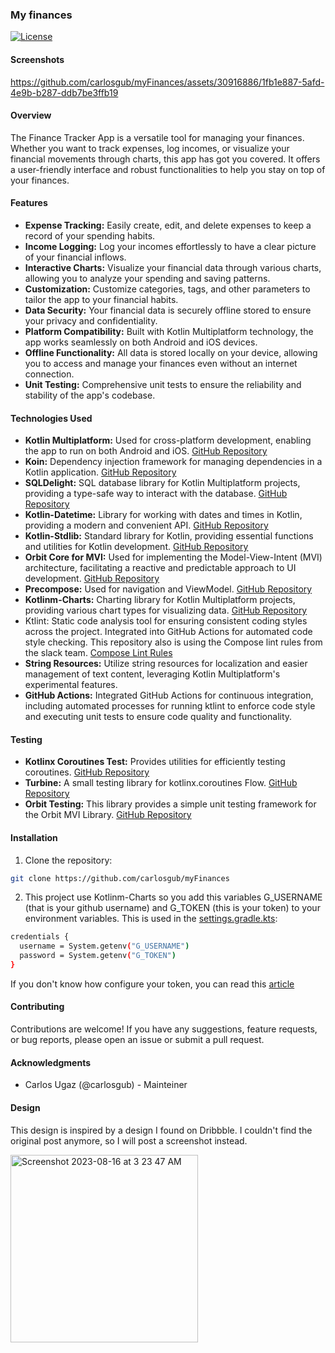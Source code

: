 ### My finances

[![License](https://img.shields.io/badge/license-Apache-blue.svg)](https://opensource.org/licenses/Apache)

#### Screenshots

https://github.com/carlosgub/myFinances/assets/30916886/1fb1e887-5afd-4e9b-b287-ddb7be3ffb19

#### Overview

The Finance Tracker App is a versatile tool for managing your finances. Whether you want to track expenses, log incomes, or visualize your financial movements through charts, this app has got you covered. It offers a user-friendly interface and robust functionalities to help you stay on top of your finances.

#### Features

- **Expense Tracking:** Easily create, edit, and delete expenses to keep a record of your spending habits.
- **Income Logging:** Log your incomes effortlessly to have a clear picture of your financial inflows.
- **Interactive Charts:** Visualize your financial data through various charts, allowing you to analyze your spending and saving patterns.
- **Customization:** Customize categories, tags, and other parameters to tailor the app to your financial habits.
- **Data Security:** Your financial data is securely offline stored to ensure your privacy and confidentiality.
- **Platform Compatibility:** Built with Kotlin Multiplatform technology, the app works seamlessly on both Android and iOS devices.
- **Offline Functionality:** All data is stored locally on your device, allowing you to access and manage your finances even without an internet connection.
- **Unit Testing:** Comprehensive unit tests to ensure the reliability and stability of the app's codebase.

#### Technologies Used

- **Kotlin Multiplatform:** Used for cross-platform development, enabling the app to run on both Android and iOS. [GitHub Repository](https://github.com/JetBrains/kotlin)
- **Koin:** Dependency injection framework for managing dependencies in a Kotlin application. [GitHub Repository](https://github.com/InsertKoinIO/koin)
- **SQLDelight:** SQL database library for Kotlin Multiplatform projects, providing a type-safe way to interact with the database. [GitHub Repository](https://github.com/cashapp/sqldelight)
- **Kotlin-Datetime:** Library for working with dates and times in Kotlin, providing a modern and convenient API. [GitHub Repository](https://github.com/Kotlin/kotlinx-datetime)
- **Kotlin-Stdlib:** Standard library for Kotlin, providing essential functions and utilities for Kotlin development. [GitHub Repository](https://github.com/JetBrains/kotlin/tree/master/libraries/stdlib)
- **Orbit Core for MVI:** Used for implementing the Model-View-Intent (MVI) architecture, facilitating a reactive and predictable approach to UI development. [GitHub Repository](https://github.com/babylonhealth/orbit-mvi)
- **Precompose:** Used for navigation and ViewModel. [GitHub Repository](https://github.com/Tlaster/PreCompose)
- **Kotlinm-Charts:** Charting library for Kotlin Multiplatform projects, providing various chart types for visualizing data. [GitHub Repository](https://github.com/carlosgub/kotlinm-charts)
- Ktlint: Static code analysis tool for ensuring consistent coding styles across the project. Integrated into GitHub Actions for automated code style checking. This repository also is using the Compose lint rules from the slack team. [Compose Lint Rules](https://github.com/slackhq/compose-lints)
- **String Resources:** Utilize string resources for localization and easier management of text content, leveraging Kotlin Multiplatform's experimental features.
- **GitHub Actions:** Integrated GitHub Actions for continuous integration, including automated processes for running ktlint to enforce code style and executing unit tests to ensure code quality and functionality.

#### Testing
- **Kotlinx Coroutines Test:** Provides utilities for efficiently testing coroutines. [GitHub Repository](https://github.com/Kotlin/kotlinx.coroutines/tree/master/kotlinx-coroutines-test)
- **Turbine:** A small testing library for kotlinx.coroutines Flow. [GitHub Repository](https://github.com/cashapp/turbine)
- **Orbit Testing:** This library provides a simple unit testing framework for the Orbit MVI Library. [GitHub Repository](https://orbit-mvi.org/Test/new)

#### Installation

1. Clone the repository:

```bash
git clone https://github.com/carlosgub/myFinances
```

2. This project use Kotlinm-Charts so you add this variables G_USERNAME (that is your github username) and G_TOKEN (this is your token) to your environment variables. This is used in the [settings.gradle.kts](https://github.com/carlosgub/myFinances/blob/main/settings.gradle.kts):

```bash
credentials {
  username = System.getenv("G_USERNAME")
  password = System.getenv("G_TOKEN")
}
```
If you don't know how configure your token, you can read this [article](https://docs.github.com/en/packages/working-with-a-github-packages-registry/working-with-the-gradle-registry)

#### Contributing

Contributions are welcome! If you have any suggestions, feature requests, or bug reports, please open an issue or submit a pull request.

#### Acknowledgments

- Carlos Ugaz (@carlosgub) - Mainteiner

#### Design

This design is inspired by a design I found on Dribbble. I couldn't find the original post anymore, so I will post a screenshot instead.

<img width="300" alt="Screenshot 2023-08-16 at 3 23 47 AM" src="https://github.com/carlosgub/myFinances/assets/30916886/6e2b0a02-99ca-432f-8151-c086ac09100d">
